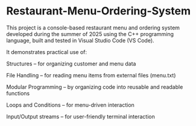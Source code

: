 # Restaurant-Menu-Ordering-System

This project is a console-based restaurant menu and ordering system developed during the summer of 2025 using the C++ programming language, built and tested in Visual Studio Code (VS Code).

It demonstrates practical use of:

Structures – for organizing customer and menu data

File Handling – for reading menu items from external files (menu.txt)

Modular Programming – by organizing code into reusable and readable functions

Loops and Conditions – for menu-driven interaction

Input/Output streams – for user-friendly terminal interaction
